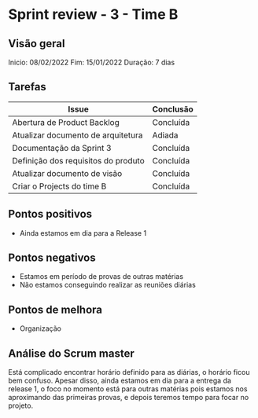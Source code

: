 # Sprint review - 3 - Time B

## Visão geral

Inicio: 08/02/2022 
Fim: 15/01/2022 
Duração: 7 dias 

## Tarefas

| Issue                               | Conclusão |
| ----------------------------------- | --------- |
| Abertura de Product Backlog         | Concluída |
| Atualizar documento de arquitetura  | Adiada |
| Documentação da Sprint 3            | Concluída |
| Definição dos requisitos do produto | Concluída |
| Atualizar documento de visão        | Concluída |
| Criar o Projects do time B          | Concluída |

## Pontos positivos

* Ainda estamos em dia para a Release 1

## Pontos negativos

* Estamos em período de provas de outras matérias
* Não estamos conseguindo realizar as reuniões diárias

## Pontos de melhora
 
* Organização

## Análise do Scrum master

Está complicado encontrar horário definido para as diárias, o horário ficou bem confuso. Apesar disso, ainda estamos em dia para a entrega da release 1, o foco no momento está para outras matérias pois estamos nos aproximando das primeiras provas, e depois teremos tempo para focar no projeto.